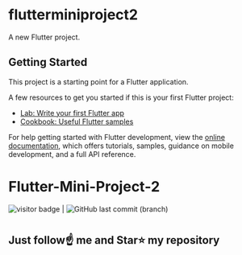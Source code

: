 # flutterminiproject2

A new Flutter project.

## Getting Started

This project is a starting point for a Flutter application.

A few resources to get you started if this is your first Flutter project:

- [Lab: Write your first Flutter app](https://docs.flutter.dev/get-started/codelab)
- [Cookbook: Useful Flutter samples](https://docs.flutter.dev/cookbook)

For help getting started with Flutter development, view the
[online documentation](https://docs.flutter.dev/), which offers tutorials,
samples, guidance on mobile development, and a full API reference.
# Flutter-Mini-Project-2 
<!--[![YouTube Video](https://img.youtube.com/vi/tgbNymZ7vqY/0.jpg)](https://www.youtube.com/shorts/GekZvfuZIG0)-->

<img src= "https://visitor-badge.laobi.icu/badge?page_id=sanjiv0286/Flutter-Mini-Project-2" alt="visitor badge"/> |  ![GitHub last commit (branch)](https://img.shields.io/github/last-commit/sanjiv0286/Flutter-Mini-Project-2/main)
#
## Just follow☝️ me and Star⭐ my repository 
